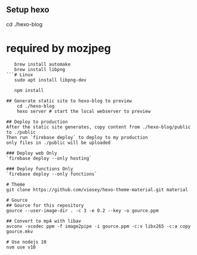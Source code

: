 ## Setup hexo
   cd ./hexo-blog
   # required by mozjpeg
```# Mac
   brew install automake
   brew install libpng
```# Linux
   sudo apt install libpng-dev   

   npm install

## Generate static site to hexo-blog to preview
    cd ./hexo-blog
    hexo server # start the local webserver to preview

## Deploy to production
After the static site generates, copy content from ./hexo-blog/public to ./public
Then run `firebase deploy` to deploy to my production
only files in ./public will be uploaded

### Deploy web Only
`firebase deploy --only hosting`

### Deploy functions Only
`firebase deploy --only functions`

# Theme
git clone https://github.com/viosey/hexo-theme-material.git material

# Gource
## Gource for this repository
gource --user-image-dir . -c 3 -e 0.2 --key -o gource.ppm

## Convert to mp4 with libav
avconv -vcodec ppm -f image2pipe -i gource.ppm -c:v libx265 -c:a copy gource.mkv

# Use nodejs 10
nvm use v10

